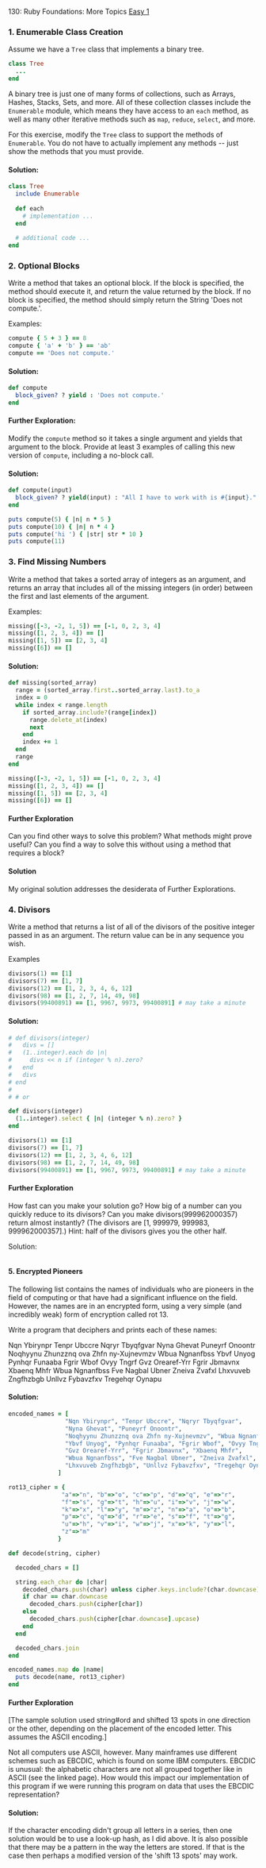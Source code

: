 130: Ruby Foundations: More Topics
[Easy 1](https://launchschool.com/exercise_sets/f55e7ba0)

### 1. Enumerable Class Creation

Assume we have a `Tree` class that implements a binary tree.

```ruby
class Tree
  ...
end
```

A binary tree is just one of many forms of collections, such as Arrays, Hashes, Stacks, Sets, and more. All of these collection classes include the `Enumerable` module, which means they have access to an `each` method, as well as many other iterative methods such as `map`, `reduce`, `select`, and more.

For this exercise, modify the `Tree` class to support the methods of `Enumerable`. You do not have to actually implement any methods -- just show the methods that you must provide.

#### Solution:
```ruby
class Tree
  include Enumerable
  
  def each
    # implementation ...
  end
  
  # additional code ...
end
```

### 2. Optional Blocks

Write a method that takes an optional block. If the block is specified, the method should execute it, and return the value returned by the block. If no block is specified, the method should simply return the String 'Does not compute.'.

Examples:
```ruby
compute { 5 + 3 } == 8
compute { 'a' + 'b' } == 'ab'
compute == 'Does not compute.'
```

#### Solution:

```ruby 
def compute
  block_given? ? yield : 'Does not compute.'
end
```

#### Further Exploration:

Modify the `compute` method so it takes a single argument and yields that argument to the block. Provide at least 3 examples of calling this new version of `compute`, including a no-block call.

#### Solution:

```ruby
def compute(input)
  block_given? ? yield(input) : "All I have to work with is #{input}."
end

puts compute(5) { |n| n * 5 }
puts compute(10) { |n| n * 4 }
puts compute('hi ') { |str| str * 10 }
puts compute(11)
```

### 3. Find Missing Numbers

Write a method that takes a sorted array of integers as an argument, and returns an array that includes all of the missing integers (in order) between the first and last elements of the argument.

Examples:
```ruby
missing([-3, -2, 1, 5]) == [-1, 0, 2, 3, 4]
missing([1, 2, 3, 4]) == []
missing([1, 5]) == [2, 3, 4]
missing([6]) == []
```

#### Solution:

```ruby
def missing(sorted_array)
  range = (sorted_array.first..sorted_array.last).to_a
  index = 0
  while index < range.length
    if sorted_array.include?(range[index])
      range.delete_at(index) 
      next
    end
    index += 1
  end
  range
end

missing([-3, -2, 1, 5]) == [-1, 0, 2, 3, 4]
missing([1, 2, 3, 4]) == []
missing([1, 5]) == [2, 3, 4]
missing([6]) == []
```

#### Further Exploration

Can you find other ways to solve this problem? What methods might prove useful? Can you find a way to solve this without using a method that requires a block?

#### Solution

My original solution addresses the desiderata of Further Explorations.

### 4. Divisors

Write a method that returns a list of all of the divisors of the positive integer passed in as an argument. The return value can be in any sequence you wish.

Examples
```ruby
divisors(1) == [1]
divisors(7) == [1, 7]
divisors(12) == [1, 2, 3, 4, 6, 12]
divisors(98) == [1, 2, 7, 14, 49, 98]
divisors(99400891) == [1, 9967, 9973, 99400891] # may take a minute
```

#### Solution:

```ruby
# def divisors(integer)
#   divs = []
#   (1..integer).each do |n|
#     divs << n if (integer % n).zero?
#   end
#   divs
# end
# 
# # or

def divisors(integer)
  (1..integer).select { |n| (integer % n).zero? }
end

divisors(1) == [1]
divisors(7) == [1, 7]
divisors(12) == [1, 2, 3, 4, 6, 12]
divisors(98) == [1, 2, 7, 14, 49, 98]
divisors(99400891) == [1, 9967, 9973, 99400891] # may take a minute
```

#### Further Exploration
How fast can you make your solution go? How big of a number can you quickly reduce to its divisors? Can you make divisors(999962000357) return almost instantly? (The divisors are [1, 999979, 999983, 999962000357].) Hint: half of the divisors gives you the other half.

Solution:
```ruby 

```

#### 5. Encrypted Pioneers

The following list contains the names of individuals who are pioneers in the field of computing or that have had a significant influence on the field. However, the names are in an encrypted form, using a very simple (and incredibly weak) form of encryption called rot 13.

Write a program that deciphers and prints each of these names:

Nqn Ybirynpr
Tenpr Ubccre
Nqryr Tbyqfgvar
Nyna Ghevat
Puneyrf Onoontr
Noqhyynu Zhunzznq ova Zhfn ny-Xujnevmzv
Wbua Ngnanfbss
Ybvf Unyog
Pynhqr Funaaba
Fgrir Wbof
Ovyy Tngrf
Gvz Orearef-Yrr
Fgrir Jbmavnx
Xbaenq Mhfr
Wbua Ngnanfbss
Fve Nagbal Ubner
Zneiva Zvafxl
Lhxvuveb Zngfhzbgb
Unllvz Fybavzfxv
Tregehqr Oynapu

#### Solution:

```ruby
encoded_names = [
                "Nqn Ybirynpr", "Tenpr Ubccre", "Nqryr Tbyqfgvar",
                "Nyna Ghevat", "Puneyrf Onoontr", 
                "Noqhyynu Zhunzznq ova Zhfn ny-Xujnevmzv", "Wbua Ngnanfbss",
                "Ybvf Unyog", "Pynhqr Funaaba", "Fgrir Wbof", "Ovyy Tngrf",
                "Gvz Orearef-Yrr", "Fgrir Jbmavnx", "Xbaenq Mhfr",
                "Wbua Ngnanfbss", "Fve Nagbal Ubner", "Zneiva Zvafxl", 
                "Lhxvuveb Zngfhzbgb", "Unllvz Fybavzfxv", "Tregehqr Oynapu"
              ]

rot13_cipher = {
               "a"=>"n", "b"=>"o", "c"=>"p", "d"=>"q", "e"=>"r",
               "f"=>"s", "g"=>"t", "h"=>"u", "i"=>"v", "j"=>"w",
               "k"=>"x", "l"=>"y", "m"=>"z", "n"=>"a", "o"=>"b",
               "p"=>"c", "q"=>"d", "r"=>"e", "s"=>"f", "t"=>"g",
               "u"=>"h", "v"=>"i", "w"=>"j", "x"=>"k", "y"=>"l",
               "z"=>"m"
              }

def decode(string, cipher)

  decoded_chars = []

  string.each_char do |char|
    decoded_chars.push(char) unless cipher.keys.include?(char.downcase)
    if char == char.downcase
      decoded_chars.push(cipher[char])
    else
      decoded_chars.push(cipher[char.downcase].upcase)
    end
  end

  decoded_chars.join
end

encoded_names.map do |name|
  puts decode(name, rot13_cipher)
end
```

#### Further Exploration

[The sample solution used string#ord and shifted 13 spots in one direction or the other, depending on the placement of the encoded letter. This assumes the ASCII encoding.]

Not all computers use ASCII, however. Many mainframes use different schemes such as EBCDIC, which is found on some IBM computers. EBCDIC is unusual: the alphabetic characters are not all grouped together like in ASCII (see the linked page). How would this impact our implementation of this program if we were running this program on data that uses the EBCDIC representation?

#### Solution:

If the character encoding didn't group all letters in a series, then one solution would be to use a look-up hash, as I did above.  It is also possible that there may be a pattern in the way the letters are stored.  If that is the case then perhaps a modified version of the 'shift 13 spots' may work.